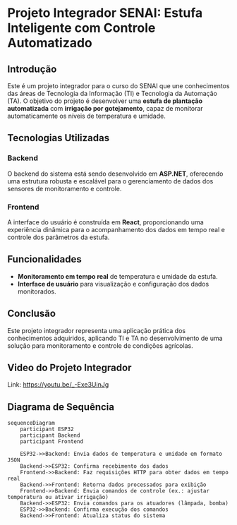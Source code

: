 # Projeto Integrador SENAI: Estufa Inteligente com Controle Automatizado

## Introdução
Este é um projeto integrador para o curso do SENAI que une conhecimentos das áreas de Tecnologia da Informação (TI) e Tecnologia da Automação (TA). O objetivo do projeto é desenvolver uma **estufa de plantação automatizada** com **irrigação por gotejamento**, capaz de monitorar automaticamente os níveis de temperatura e umidade.

## Tecnologias Utilizadas

### Backend
O backend do sistema está sendo desenvolvido em **ASP.NET**, oferecendo uma estrutura robusta e escalável para o gerenciamento de dados dos sensores de monitoramento e controle.

### Frontend
A interface do usuário é construída em **React**, proporcionando uma experiência dinâmica para o acompanhamento dos dados em tempo real e controle dos parâmetros da estufa.

## Funcionalidades
- **Monitoramento em tempo real** de temperatura e umidade da estufa.
- **Interface de usuário** para visualização e configuração dos dados monitorados.

## Conclusão
Este projeto integrador representa uma aplicação prática dos conhecimentos adquiridos, aplicando TI e TA no desenvolvimento de uma solução para monitoramento e controle de condições agrícolas.

## Video do Projeto Integrador

Link: https://youtu.be/_-Exe3UinJg


## Diagrama de Sequência

```mermaid
sequenceDiagram
    participant ESP32
    participant Backend
    participant Frontend

    ESP32->>Backend: Envia dados de temperatura e umidade em formato JSON
    Backend->>ESP32: Confirma recebimento dos dados
    Frontend->>Backend: Faz requisições HTTP para obter dados em tempo real
    Backend->>Frontend: Retorna dados processados para exibição
    Frontend->>Backend: Envia comandos de controle (ex.: ajustar temperatura ou ativar irrigação)
    Backend->>ESP32: Envia comandos para os atuadores (lâmpada, bomba)
    ESP32->>Backend: Confirma execução dos comandos
    Backend->>Frontend: Atualiza status do sistema

    
